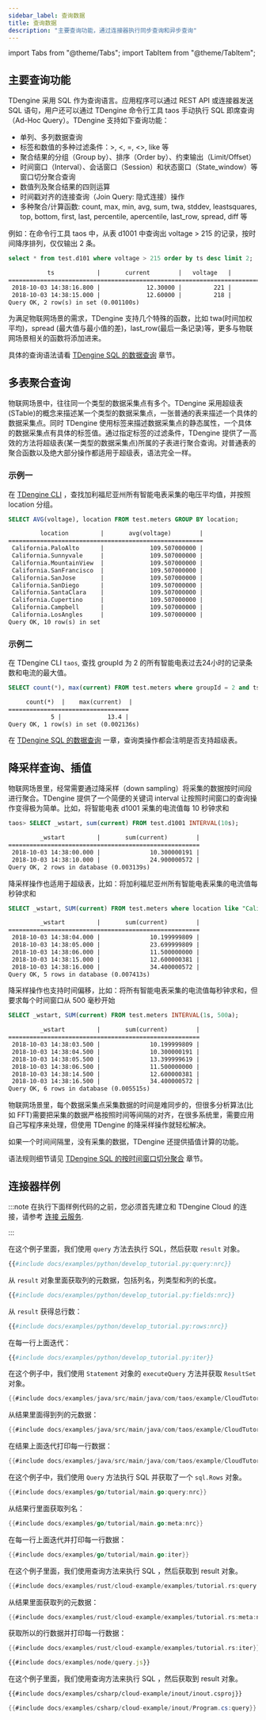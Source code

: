 ```yaml
---
sidebar_label: 查询数据
title: 查询数据
description: "主要查询功能，通过连接器执行同步查询和异步查询"
---
```


import Tabs from "@theme/Tabs";
import TabItem from "@theme/TabItem";

## 主要查询功能

TDengine 采用 SQL 作为查询语言。应用程序可以通过 REST API 或连接器发送 SQL 语句，用户还可以通过 TDengine 命令行工具 taos 手动执行 SQL 即席查询（Ad-Hoc Query）。TDengine 支持如下查询功能：

- 单列、多列数据查询
- 标签和数值的多种过滤条件：>, <, =, <\>, like 等
- 聚合结果的分组（Group by）、排序（Order by）、约束输出（Limit/Offset）
- 时间窗口（Interval）、会话窗口（Session）和状态窗口（State_window）等窗口切分聚合查询
- 数值列及聚合结果的四则运算
- 时间戳对齐的连接查询（Join Query: 隐式连接）操作
- 多种聚合/计算函数: count, max, min, avg, sum, twa, stddev, leastsquares, top, bottom, first, last, percentile, apercentile, last_row, spread, diff 等

例如：在命令行工具 taos 中，从表 d1001 中查询出 voltage > 215 的记录，按时间降序排列，仅仅输出 2 条。

```sql title="SQL"
select * from test.d101 where voltage > 215 order by ts desc limit 2;
```

```txt title="output"
           ts            |       current        |   voltage   |        phase         |
======================================================================================
 2018-10-03 14:38:16.800 |             12.30000 |         221 |              0.31000 |
 2018-10-03 14:38:15.000 |             12.60000 |         218 |              0.33000 |
Query OK, 2 row(s) in set (0.001100s)
```

为满足物联网场景的需求，TDengine 支持几个特殊的函数，比如 twa(时间加权平均)，spread (最大值与最小值的差)，last_row(最后一条记录)等，更多与物联网场景相关的函数将添加进来。

具体的查询语法请看 [TDengine SQL 的数据查询](https://docs.taosdata.com/cloud/taos-sql/select) 章节。

## 多表聚合查询

物联网场景中，往往同一个类型的数据采集点有多个。TDengine 采用超级表(STable)的概念来描述某一个类型的数据采集点，一张普通的表来描述一个具体的数据采集点。同时 TDengine 使用标签来描述数据采集点的静态属性，一个具体的数据采集点有具体的标签值。通过指定标签的过滤条件，TDengine 提供了一高效的方法将超级表(某一类型的数据采集点)所属的子表进行聚合查询。对普通表的聚合函数以及绝大部分操作都适用于超级表，语法完全一样。

### 示例一

在 [TDengine CLI](../../tools/cli) ，查找加利福尼亚州所有智能电表采集的电压平均值，并按照 location 分组。

```sql title="SQL"
SELECT AVG(voltage), location FROM test.meters GROUP BY location;
```

```txt title="output"
         location         |       avg(voltage)        |
=======================================================
 California.PaloAlto      |             109.507000000 |
 California.Sunnyvale     |             109.507000000 |
 California.MountainView  |             109.507000000 |
 California.SanFrancisco  |             109.507000000 |
 California.SanJose       |             109.507000000 |
 California.SanDiego      |             109.507000000 |
 California.SantaClara    |             109.507000000 |
 California.Cupertino     |             109.507000000 |
 California.Campbell      |             109.507000000 |
 California.LosAngles     |             109.507000000 |
Query OK, 10 row(s) in set
```

### 示例二

在 TDengine CLI `taos`, 查找 groupId 为 2 的所有智能电表过去24小时的记录条数和电流的最大值。

```sql title="SQL"
SELECT count(*), max(current) FROM test.meters where groupId = 2 and ts > now - 24h;
```

```txt title="output"
     count(*)  |    max(current)  |
==================================
            5 |             13.4 |
Query OK, 1 row(s) in set (0.002136s)
```

在 [TDengine SQL 的数据查询](https://docs.taosdata.com/cloud/taos-sql/select) 一章，查询类操作都会注明是否支持超级表。

## 降采样查询、插值

物联网场景里，经常需要通过降采样（down sampling）将采集的数据按时间段进行聚合。TDengine 提供了一个简便的关键词 interval 让按照时间窗口的查询操作变得极为简单。比如，将智能电表 d1001 采集的电流值每 10 秒钟求和

```sql title="SQL"
taos> SELECT _wstart, sum(current) FROM test.d1001 INTERVAL(10s);
```

```txt title="output"
         _wstart         |       sum(current)        |
======================================================
 2018-10-03 14:38:00.000 |              10.300000191 |
 2018-10-03 14:38:10.000 |              24.900000572 |
Query OK, 2 rows in database (0.003139s)
```

降采样操作也适用于超级表，比如：将加利福尼亚州所有智能电表采集的电流值每秒钟求和

```sql title="SQL"
SELECT _wstart, SUM(current) FROM test.meters where location like "California%" INTERVAL(1s);
```

```txt title="output"
         _wstart         |       sum(current)        |
======================================================
 2018-10-03 14:38:04.000 |              10.199999809 |
 2018-10-03 14:38:05.000 |              23.699999809 |
 2018-10-03 14:38:06.000 |              11.500000000 |
 2018-10-03 14:38:15.000 |              12.600000381 |
 2018-10-03 14:38:16.000 |              34.400000572 |
Query OK, 5 rows in database (0.007413s)
```

降采样操作也支持时间偏移，比如：将所有智能电表采集的电流值每秒钟求和，但要求每个时间窗口从 500 毫秒开始

```sql title="SQL"
SELECT _wstart, SUM(current) FROM test.meters INTERVAL(1s, 500a);
```

```txt title="output"
         _wstart         |       sum(current)        |
======================================================
 2018-10-03 14:38:03.500 |              10.199999809 |
 2018-10-03 14:38:04.500 |              10.300000191 |
 2018-10-03 14:38:05.500 |              13.399999619 |
 2018-10-03 14:38:06.500 |              11.500000000 |
 2018-10-03 14:38:14.500 |              12.600000381 |
 2018-10-03 14:38:16.500 |              34.400000572 |
Query OK, 6 rows in database (0.005515s)
```

物联网场景里，每个数据采集点采集数据的时间是难同步的，但很多分析算法(比如 FFT)需要把采集的数据严格按照时间等间隔的对齐，在很多系统里，需要应用自己写程序来处理，但使用 TDengine 的降采样操作就轻松解决。

如果一个时间间隔里，没有采集的数据，TDengine 还提供插值计算的功能。

语法规则细节请见 [TDengine SQL 的按时间窗口切分聚合](https://docs.taosdata.com/cloud/taos-sql/interval) 章节。

## 连接器样例

:::note
在执行下面样例代码的之前，您必须首先建立和 TDengine Cloud 的连接，请参考 [连接 云服务](../../programming/connect/).

:::

<Tabs>
<TabItem value="python" label="Python">

在这个例子里面，我们使用 `query` 方法去执行 SQL，然后获取 `result` 对象。

```python
{{#include docs/examples/python/develop_tutorial.py:query:nrc}}
```

从 `result` 对象里面获取列的元数据，包括列名，列类型和列的长度。

```python
{{#include docs/examples/python/develop_tutorial.py:fields:nrc}}
```

从 `result` 获得总行数：

```python
{{#include docs/examples/python/develop_tutorial.py:rows:nrc}}
```

在每一行上面迭代：

```python
{{#include docs/examples/python/develop_tutorial.py:iter}}
```

</TabItem>
<TabItem value="java" label="Java">

在这个例子中，我们使用 `Statement` 对象的 `executeQuery` 方法并获取 `ResultSet` 对象。

```java
{{#include docs/examples/java/src/main/java/com/taos/example/CloudTutorial.java:query:nrc}}
```

从结果里面得到列的元数据：

```java
{{#include docs/examples/java/src/main/java/com/taos/example/CloudTutorial.java:meta:nrc}}
```

在结果上面迭代打印每一行数据：
```java
{{#include docs/examples/java/src/main/java/com/taos/example/CloudTutorial.java:iter}}
```

</TabItem>
<TabItem value="go" label="Go">

在这个例子中，我们使用 `Query` 方法执行 SQL 并获取了一个 `sql.Rows` 对象。

```go
{{#include docs/examples/go/tutorial/main.go:query:nrc}}
```

从结果行里面获取列名：

```go
{{#include docs/examples/go/tutorial/main.go:meta:nrc}}
```

在每一行上面迭代并打印每一行数据：

```go
{{#include docs/examples/go/tutorial/main.go:iter}}
```

</TabItem>
<TabItem value="rust" label="Rust">

在这个例子里面，我们使用查询方法来执行 SQL ，然后获取到 result 对象。

```rust
{{#include docs/examples/rust/cloud-example/examples/tutorial.rs:query:nrc}}
```

从结果里面获取列的元数据：

```rust
{{#include docs/examples/rust/cloud-example/examples/tutorial.rs:meta:nrc}}
```

获取所以的行数据并打印每一行数据：

```rust
{{#include docs/examples/rust/cloud-example/examples/tutorial.rs:iter}}
```

</TabItem>
<TabItem value="node" label="Node.js">

```javascript
{{#include docs/examples/node/query.js}}
```

</TabItem>

<TabItem value="C#" label="C#">

在这个例子里面，我们使用查询方法来执行 SQL ，然后获取到 result 对象。

``` XML
{{#include docs/examples/csharp/cloud-example/inout/inout.csproj}}
```

```C#
{{#include docs/examples/csharp/cloud-example/inout/Program.cs:query}}
```

</TabItem>

</Tabs>